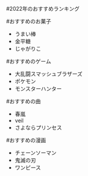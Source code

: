 #2022年のおすすめランキング

#おすすめのお菓子

- うまい棒
- 金平糖
- じゃがりこ

#おすすめのゲーム

- 大乱闘スマッシュブラザーズ
- ポケモン
- モンスターハンター

#おすすめの曲

- 春嵐
- veil
- さよならプリンセス

#おすすめの漫画

- チェーンソーマン
- 鬼滅の刃
- ワンピース